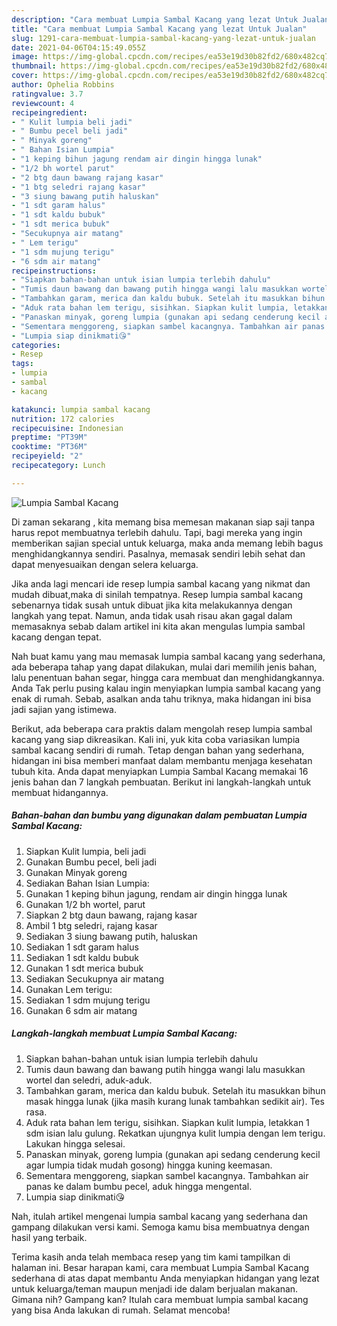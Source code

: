 ```yaml
---
description: "Cara membuat Lumpia Sambal Kacang yang lezat Untuk Jualan"
title: "Cara membuat Lumpia Sambal Kacang yang lezat Untuk Jualan"
slug: 1291-cara-membuat-lumpia-sambal-kacang-yang-lezat-untuk-jualan
date: 2021-04-06T04:15:49.055Z
image: https://img-global.cpcdn.com/recipes/ea53e19d30b82fd2/680x482cq70/lumpia-sambal-kacang-foto-resep-utama.jpg
thumbnail: https://img-global.cpcdn.com/recipes/ea53e19d30b82fd2/680x482cq70/lumpia-sambal-kacang-foto-resep-utama.jpg
cover: https://img-global.cpcdn.com/recipes/ea53e19d30b82fd2/680x482cq70/lumpia-sambal-kacang-foto-resep-utama.jpg
author: Ophelia Robbins
ratingvalue: 3.7
reviewcount: 4
recipeingredient:
- " Kulit lumpia beli jadi"
- " Bumbu pecel beli jadi"
- " Minyak goreng"
- " Bahan Isian Lumpia"
- "1 keping bihun jagung rendam air dingin hingga lunak"
- "1/2 bh wortel parut"
- "2 btg daun bawang rajang kasar"
- "1 btg seledri rajang kasar"
- "3 siung bawang putih haluskan"
- "1 sdt garam halus"
- "1 sdt kaldu bubuk"
- "1 sdt merica bubuk"
- "Secukupnya air matang"
- " Lem terigu"
- "1 sdm mujung terigu"
- "6 sdm air matang"
recipeinstructions:
- "Siapkan bahan-bahan untuk isian lumpia terlebih dahulu"
- "Tumis daun bawang dan bawang putih hingga wangi lalu masukkan wortel dan seledri, aduk-aduk."
- "Tambahkan garam, merica dan kaldu bubuk. Setelah itu masukkan bihun masak hingga lunak (jika masih kurang lunak tambahkan sedikit air). Tes rasa."
- "Aduk rata bahan lem terigu, sisihkan. Siapkan kulit lumpia, letakkan 1 sdm isian lalu gulung. Rekatkan ujungnya kulit lumpia dengan lem terigu. Lakukan hingga selesai."
- "Panaskan minyak, goreng lumpia (gunakan api sedang cenderung kecil agar lumpia tidak mudah gosong) hingga kuning keemasan."
- "Sementara menggoreng, siapkan sambel kacangnya. Tambahkan air panas ke dalam bumbu pecel, aduk hingga mengental."
- "Lumpia siap dinikmati😘"
categories:
- Resep
tags:
- lumpia
- sambal
- kacang

katakunci: lumpia sambal kacang 
nutrition: 172 calories
recipecuisine: Indonesian
preptime: "PT39M"
cooktime: "PT36M"
recipeyield: "2"
recipecategory: Lunch

---
```



![Lumpia Sambal Kacang](https://img-global.cpcdn.com/recipes/ea53e19d30b82fd2/680x482cq70/lumpia-sambal-kacang-foto-resep-utama.jpg)

Di zaman  sekarang , kita memang bisa memesan makanan siap saji tanpa harus repot membuatnya terlebih dahulu. Tapi, bagi mereka yang ingin memberikan sajian special untuk keluarga, maka anda memang lebih bagus menghidangkannya sendiri. Pasalnya, memasak sendiri lebih sehat dan dapat menyesuaikan dengan selera keluarga.

Jika anda lagi mencari ide resep lumpia sambal kacang yang nikmat dan mudah dibuat,maka di sinilah tempatnya. Resep lumpia sambal kacang  sebenarnya tidak susah untuk dibuat jika kita melakukannya dengan langkah yang tepat. Namun, anda tidak usah risau akan gagal dalam memasaknya 
sebab dalam artikel ini kita akan mengulas lumpia sambal kacang dengan tepat.  



Nah buat kamu yang mau memasak lumpia sambal kacang yang sederhana, ada beberapa tahap yang dapat dilakukan, mulai dari memilih jenis bahan, lalu penentuan bahan segar, hingga cara membuat dan menghidangkannya. Anda Tak perlu pusing kalau ingin menyiapkan lumpia sambal kacang yang enak di rumah. Sebab, asalkan anda  tahu triknya, maka hidangan ini bisa jadi sajian yang istimewa.

Berikut, ada beberapa cara praktis  dalam mengolah resep lumpia sambal kacang yang siap dikreasikan. Kali ini, yuk kita coba variasikan lumpia sambal kacang sendiri di rumah. Tetap dengan bahan yang sederhana, hidangan ini bisa memberi manfaat dalam membantu menjaga kesehatan tubuh kita. Anda dapat menyiapkan Lumpia Sambal Kacang memakai 16 jenis bahan dan 7 langkah pembuatan. Berikut ini langkah-langkah untuk membuat hidangannya.

<!--inarticleads1-->

##### Bahan-bahan dan bumbu yang digunakan dalam pembuatan Lumpia Sambal Kacang:

1. Siapkan  Kulit lumpia, beli jadi
1. Gunakan  Bumbu pecel, beli jadi
1. Gunakan  Minyak goreng
1. Sediakan  Bahan Isian Lumpia:
1. Gunakan 1 keping bihun jagung, rendam air dingin hingga lunak
1. Gunakan 1/2 bh wortel, parut
1. Siapkan 2 btg daun bawang, rajang kasar
1. Ambil 1 btg seledri, rajang kasar
1. Sediakan 3 siung bawang putih, haluskan
1. Sediakan 1 sdt garam halus
1. Sediakan 1 sdt kaldu bubuk
1. Gunakan 1 sdt merica bubuk
1. Sediakan Secukupnya air matang
1. Gunakan  Lem terigu:
1. Sediakan 1 sdm mujung terigu
1. Gunakan 6 sdm air matang




<!--inarticleads2-->

##### Langkah-langkah membuat Lumpia Sambal Kacang:

1. Siapkan bahan-bahan untuk isian lumpia terlebih dahulu
1. Tumis daun bawang dan bawang putih hingga wangi lalu masukkan wortel dan seledri, aduk-aduk.
1. Tambahkan garam, merica dan kaldu bubuk. Setelah itu masukkan bihun masak hingga lunak (jika masih kurang lunak tambahkan sedikit air). Tes rasa.
1. Aduk rata bahan lem terigu, sisihkan. Siapkan kulit lumpia, letakkan 1 sdm isian lalu gulung. Rekatkan ujungnya kulit lumpia dengan lem terigu. Lakukan hingga selesai.
1. Panaskan minyak, goreng lumpia (gunakan api sedang cenderung kecil agar lumpia tidak mudah gosong) hingga kuning keemasan.
1. Sementara menggoreng, siapkan sambel kacangnya. Tambahkan air panas ke dalam bumbu pecel, aduk hingga mengental.
1. Lumpia siap dinikmati😘




Nah, itulah artikel mengenai  lumpia sambal kacang  yang sederhana dan gampang dilakukan versi kami. Semoga kamu bisa membuatnya dengan hasil yang terbaik. 

Terima kasih anda telah membaca resep yang tim kami tampilkan di halaman ini. Besar harapan kami, cara membuat  Lumpia Sambal Kacang sederhana di atas dapat membantu Anda menyiapkan hidangan yang lezat untuk keluarga/teman maupun menjadi ide dalam berjualan makanan. Gimana nih? Gampang kan? Itulah cara membuat lumpia sambal kacang yang bisa Anda lakukan di rumah. Selamat mencoba!

